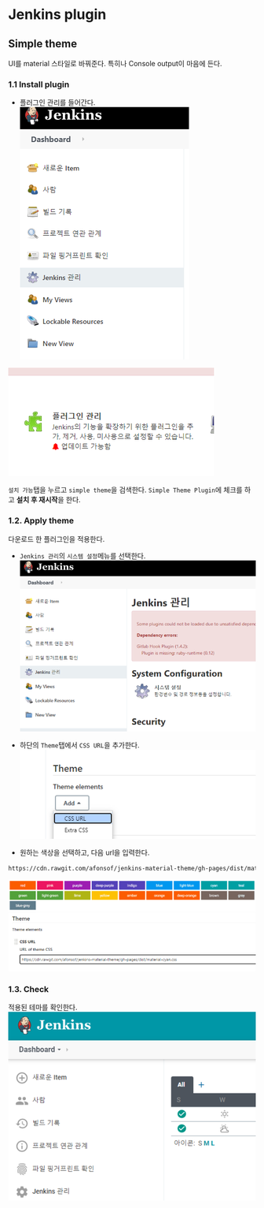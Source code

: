 # Jenkins plugin

## Simple theme
UI를 material 스타일로 바꿔준다.
특히나 Console output이 마음에 든다.

### 1.1 Install plugin
* 플러그인 관리를 들어간다.
![](./1.png)

![](./2.png)

`설치 가능`탭을 누르고 `simple theme`을 검색한다.
`Simple Theme Plugin`에 체크를 하고 **설치 후 재시작**을 한다.

### 1.2. Apply theme
다운로드 한 플러그인을 적용한다.

* `Jenkins 관리`의 `시스템 설정`메뉴를 선택한다.
![](./3.png)

* 하단의 `Theme`탭에서 `CSS URL`을 추가한다.
![](./4.png)

* 원하는 색상을 선택하고, 다음 url을 입력한다.
```sh
https://cdn.rawgit.com/afonsof/jenkins-material-theme/gh-pages/dist/material-{{your-color-name}}.css
```
![](./5.png)
![](./6.png)

### 1.3. Check
적용된 테마를 확인한다.
![](./7.png)